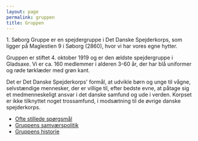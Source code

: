 ```yaml
---
layout: page
permalink: gruppen
title: Gruppen
---
```

1\. Søborg Gruppe er en spejdergruppe i Det Danske Spejderkorps, som ligger på Maglestien 9 i Søborg (2860), hvor vi har vores egne hytter.

Gruppen er stiftet 4. oktober 1919 og er den ældste spejdergruppe i Gladsaxe. Vi er ca. 160 medlemmer i alderen 3-60 år, der har blå uniformer og røde tørklæder med grøn kant.

Det er Det Danske Spejderkorps' formål, at udvikle børn og unge til vågne, selvstændige mennesker, der er villige til, efter bedste evne, at påtage sig et medmenneskeligt ansvar i det danske samfund og ude i verden. Korpset er ikke tilknyttet noget trossamfund, i modsætning til de øvrige danske spejderkorps.

* [Ofte stillede spørgsmål](/faq/)
* [Gruppens samværspolitik](/files/samvaerspolitik2018.pdf)
* [Gruppens historie](/historie)
